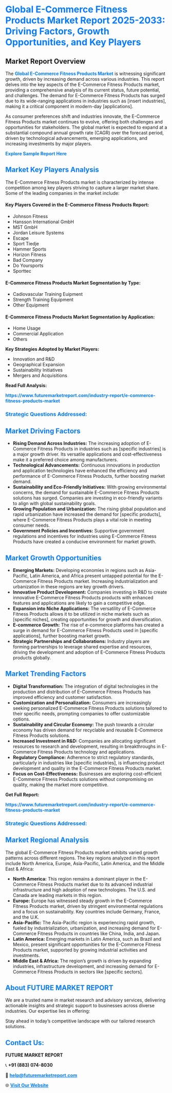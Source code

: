<h1 style="color: #007BFF;">Global E-Commerce Fitness Products Market Report 2025-2033: Driving Factors, Growth Opportunities, and Key Players</h1>

<section id="overview">
<h2>Market Report Overview</h2>
<p>The <a href="https://www.futuremarketreport.com/industry-report/e-commerce-fitness-products-market" style="color: #007BFF; text-decoration: none;"><strong>Global E-Commerce Fitness Products Market</strong></a> is witnessing significant growth, driven by increasing demand across various industries. This report delves into the key aspects of the E-Commerce Fitness Products market, providing a comprehensive analysis of its current status, future potential, and challenges. The demand for E-Commerce Fitness Products has surged due to its wide-ranging applications in industries such as [insert industries], making it a critical component in modern-day [applications].</p>
<p>As consumer preferences shift and industries innovate, the E-Commerce Fitness Products market continues to evolve, offering both challenges and opportunities for stakeholders. The global market is expected to expand at a substantial compound annual growth rate (CAGR) over the forecast period, driven by technological advancements, emerging applications, and increasing investments by major players.</p>
</section>

<section id="overview">
<p><a href="https://www.futuremarketreport.com/request-sample/reportId=41496" style="color: #007BFF; text-decoration: none;"><strong>Explore Sample Report Here</strong></a></p>
</section>

<section id="key-players">
<h2 style="color: #007BFF;">Market Key Players Analysis</h2>
<p>The E-Commerce Fitness Products market is characterized by intense competition among key players striving to capture a larger market share. Some of the leading companies in the market include:</p>
<h4>Key Players Covered in the E-Commerce Fitness Products Report:</h4>
<ul><li>Johnson Fitness</li><li>Hansson International GmbH</li><li>MST GmbH</li><li>Jordan Leisure Systems</li><li>Escape</li><li>Sport Tiedje</li><li>Hammer Sports</li><li>Horizon Fitness</li><li>Bad Company</li><li>Do Yoursports</li><li>Sporttec</li></ul>
<h4>E-Commerce Fitness Products Market Segmentation by Type:</h4>
<ul><li>Cadiovascular Training Euipment</li><li>Strength Training Equipment</li><li>Other Equipment</li></ul>

<h4>E-Commerce Fitness Products Market Segmentation by Application:</h4>
<ul><li>Home Usage</li><li>Commercial Application</li><li>Others</li></ul>
<p><strong>Key Strategies Adopted by Market Players:</strong></p>
<ul>
<li>Innovation and R&D</li>
<li>Geographical Expansion</li>
<li>Sustainability Initiatives</li>
<li>Mergers and Acquisitions</li>
</ul>
</section>

<section>
<p><strong>Read Full Analysis: </strong></p><a href="https://www.futuremarketreport.com/industry-report/e-commerce-fitness-products-market" style="color: #007BFF; text-decoration: none;"><strong>https://www.futuremarketreport.com/industry-report/e-commerce-fitness-products-market</strong></a>
<h3 style="color: #007BFF;">Strategic Questions Addressed:</h3>
</section>

<section id="driving-factors">
<h2 style="color: #007BFF;">Market Driving Factors</h2>
<ul>
<li><strong>Rising Demand Across Industries:</strong> The increasing adoption of E-Commerce Fitness Products in industries such as [specific industries] is a major growth driver. Its versatile applications and cost-effectiveness make it a preferred choice among manufacturers.</li>
<li><strong>Technological Advancements:</strong> Continuous innovations in production and application technologies have enhanced the efficiency and performance of E-Commerce Fitness Products, further boosting market demand.</li>
<li><strong>Sustainability and Eco-Friendly Initiatives:</strong> With growing environmental concerns, the demand for sustainable E-Commerce Fitness Products solutions has surged. Companies are investing in eco-friendly variants to align with global sustainability goals.</li>
<li><strong>Growing Population and Urbanization:</strong> The rising global population and rapid urbanization have increased the demand for [specific products], where E-Commerce Fitness Products plays a vital role in meeting consumer needs.</li>
<li><strong>Government Policies and Incentives:</strong> Supportive government regulations and incentives for industries using E-Commerce Fitness Products have created a conducive environment for market growth.</li>
</ul>
</section>

<section id="growth-opportunities">
<h2 style="color: #007BFF;">Market Growth Opportunities</h2>
<ul>
<li><strong>Emerging Markets:</strong> Developing economies in regions such as Asia-Pacific, Latin America, and Africa present untapped potential for the E-Commerce Fitness Products market. Increasing industrialization and urbanization in these regions are key growth drivers.</li>
<li><strong>Innovative Product Development:</strong> Companies investing in R&D to create innovative E-Commerce Fitness Products products with enhanced features and applications are likely to gain a competitive edge.</li>
<li><strong>Expansion into Niche Applications:</strong> The versatility of E-Commerce Fitness Products allows it to be utilized in niche markets such as [specific niches], creating opportunities for growth and diversification.</li>
<li><strong>E-commerce Growth:</strong> The rise of e-commerce platforms has created a surge in demand for E-Commerce Fitness Products used in [specific applications], further boosting market growth.</li>
<li><strong>Strategic Partnerships and Collaborations:</strong> Industry players are forming partnerships to leverage shared expertise and resources, driving the development and adoption of E-Commerce Fitness Products products globally.</li>
</ul>
</section>

<section id="trending-factors">
<h2 style="color: #007BFF;">Market Trending Factors</h2>
<ul>
<li><strong>Digital Transformation:</strong> The integration of digital technologies in the production and distribution of E-Commerce Fitness Products has improved efficiency and customer satisfaction.</li>
<li><strong>Customization and Personalization:</strong> Consumers are increasingly seeking personalized E-Commerce Fitness Products solutions tailored to their specific needs, prompting companies to offer customizable options.</li>
<li><strong>Sustainability and Circular Economy:</strong> The push towards a circular economy has driven demand for recyclable and reusable E-Commerce Fitness Products solutions.</li>
<li><strong>Increased Investment in R&D:</strong> Companies are allocating significant resources to research and development, resulting in breakthroughs in E-Commerce Fitness Products technology and applications.</li>
<li><strong>Regulatory Compliance:</strong> Adherence to strict regulatory standards, particularly in industries like [specific industries], is influencing product development and quality in the E-Commerce Fitness Products market.</li>
<li><strong>Focus on Cost-Effectiveness:</strong> Businesses are exploring cost-efficient E-Commerce Fitness Products solutions without compromising on quality, making the market more competitive.</li>
</ul>
</section>

<section>
<p><strong>Get Full Report: </strong></p><a href="https://www.futuremarketreport.com/industry-report/e-commerce-fitness-products-market" style="color: #007BFF; text-decoration: none;"><strong>https://www.futuremarketreport.com/industry-report/e-commerce-fitness-products-market</strong></a>
<h3 style="color: #007BFF;">Strategic Questions Addressed:</h3>
</section>


<section id="regional-analysis">
<h2 style="color: #007BFF;">Market Regional Analysis</h2>
<p>The global E-Commerce Fitness Products market exhibits varied growth patterns across different regions. The key regions analyzed in this report include North America, Europe, Asia-Pacific, Latin America, and the Middle East & Africa:</p>
<ul>
<li><strong>North America:</strong> This region remains a dominant player in the E-Commerce Fitness Products market due to its advanced industrial infrastructure and high adoption of new technologies. The U.S. and Canada are leading markets in this region.</li>
<li><strong>Europe:</strong> Europe has witnessed steady growth in the E-Commerce Fitness Products market, driven by stringent environmental regulations and a focus on sustainability. Key countries include Germany, France, and the U.K.</li>
<li><strong>Asia-Pacific:</strong> The Asia-Pacific region is experiencing rapid growth, fueled by industrialization, urbanization, and increasing demand for E-Commerce Fitness Products in countries like China, India, and Japan.</li>
<li><strong>Latin America:</strong> Emerging markets in Latin America, such as Brazil and Mexico, present significant opportunities for the E-Commerce Fitness Products market, supported by growing industrial activities and investments.</li>
<li><strong>Middle East & Africa:</strong> The region’s growth is driven by expanding industries, infrastructure development, and increasing demand for E-Commerce Fitness Products in sectors like [specific sectors].</li>
</ul>
</section>

<footer>
<h2 style="color: #007BFF;">About FUTURE MARKET REPORT</h2>
<p>We are a trusted name in market research and advisory services, delivering actionable insights and strategic support to businesses across diverse industries. Our expertise lies in offering:</p>

<p>Stay ahead in today’s competitive landscape with our tailored research solutions.</p>

<h2 style="color: #007BFF;">Contact Us:</h2>
<p><strong>FUTURE MARKET REPORT</strong></p>
<p>📞 <strong>+91 (883) 074-8030</strong></p>
<p>📧 <strong><a href="mailto:help@futuremarketreport.com" style="color: #007BFF;">help@futuremarketreport.com</a></strong></p>
<p>🌐 <strong><a href="https://www.futuremarketreport.com/" style="color: #007BFF;">Visit Our Website</a></strong></p>
</footer>